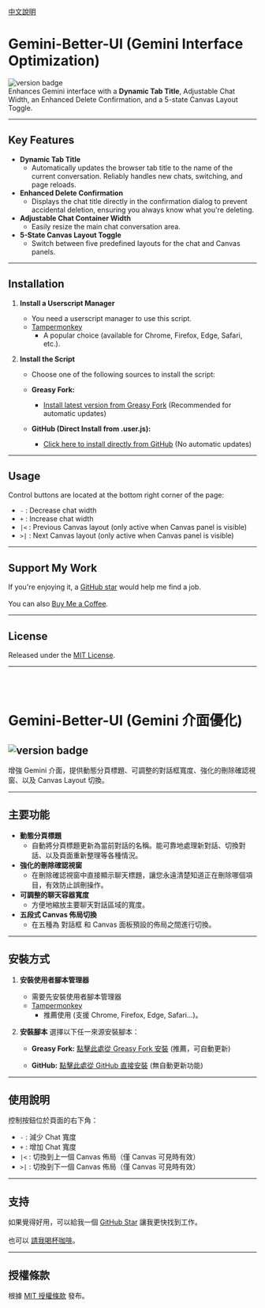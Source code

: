 [中文說明](#chinese-documentation)

# Gemini-Better-UI (Gemini Interface Optimization)
![version badge](https://img.shields.io/greasyfork/v/535508?label=version&color=green)  
Enhances Gemini interface with a **Dynamic Tab Title**, Adjustable Chat Width, an Enhanced Delete Confirmation, and a 5-state Canvas Layout Toggle.

---

## Key Features

* **Dynamic Tab Title**
    -   Automatically updates the browser tab title to the name of the current conversation. Reliably handles new chats, switching, and page reloads.
* **Enhanced Delete Confirmation**
    -   Displays the chat title directly in the confirmation dialog to prevent accidental deletion, ensuring you always know what you're deleting.
* **Adjustable Chat Container Width**
    -   Easily resize the main chat conversation area.
* **5-State Canvas Layout Toggle**
    -   Switch between five predefined layouts for the chat and Canvas panels.

---

## Installation

1.  **Install a Userscript Manager**
    -   You need a userscript manager to use this script.  
    -   [Tampermonkey](https://www.tampermonkey.net/)  
        -   A popular choice (available for Chrome, Firefox, Edge, Safari, etc.).

2.  **Install the Script**
    -   Choose one of the following sources to install the script:

    * **Greasy Fork:**
        * [Install latest version from Greasy Fork](https://greasyfork.org/zh-TW/scripts/535508-gemini-better-ui)
        (Recommended for automatic updates)

    * **GitHub (Direct Install from .user.js):**
        * [Click here to install directly from GitHub](https://github.com/Jonathan881005/Gemini-Better-UI/raw/refs/heads/main/Gemini-Better-UI.user.js)
        (No automatic updates)
    

---

## Usage

Control buttons are located at the bottom right corner of the page:

* `-` : Decrease chat width
* `+` : Increase chat width
* `|<` : Previous Canvas layout (only active when Canvas panel is visible)
* `>|` : Next Canvas layout (only active when Canvas panel is visible)

---

## Support My Work

If you're enjoying it, a [GitHub star](https://github.com/Jonathan881005/Gemini-Better-UI/) would help me find a job.  
<br>
You can also [Buy Me a Coffee](https://ko-fi.com/jonathanlu1005).

---

## License

Released under the [MIT License](https://opensource.org/license/MIT).

---

<br><br>

# Gemini-Better-UI (Gemini 介面優化) <a id="chinese-documentation"></a>
![version badge](https://img.shields.io/greasyfork/v/535508?label=version&color=green)
---
增強 Gemini 介面，提供動態分頁標題、可調整的對話框寬度、強化的刪除確認視窗、以及 Canvas Layout 切換。

---

## 主要功能

* **動態分頁標題**
    -   自動將分頁標題更新為當前對話的名稱。能可靠地處理新對話、切換對話、以及頁面重新整理等各種情況。
* **強化的刪除確認視窗**
    -   在刪除確認視窗中直接顯示聊天標題，讓您永遠清楚知道正在刪除哪個項目，有效防止誤刪操作。
* **可調整的聊天容器寬度**
    -   方便地縮放主要聊天對話區域的寬度。
* **五段式 Canvas 佈局切換**
    -   在五種為 對話框 和 Canvas 面板預設的佈局之間進行切換。

---

## 安裝方式

1.  **安裝使用者腳本管理器**
    -   需要先安裝使用者腳本管理器
    -   [Tampermonkey](https://www.tampermonkey.net/)
        -   推薦使用 (支援 Chrome, Firefox, Edge, Safari...)。

2.  **安裝腳本**
    選擇以下任一來源安裝腳本：

    * **Greasy Fork:** [點擊此處從 Greasy Fork 安裝](https://greasyfork.org/zh-TW/scripts/535508-gemini-better-ui) 
    (推薦，可自動更新)

    * **GitHub:** [點擊此處從 GitHub 直接安裝](https://github.com/Jonathan881005/Gemini-Better-UI/raw/refs/heads/main/Gemini-Better-UI.user.js)
    (無自動更新功能)
---

## 使用說明

控制按鈕位於頁面的右下角：

* `-` : 減少 Chat 寬度
* `+` : 增加 Chat 寬度
* `|<` : 切換到上一個 Canvas 佈局（僅 Canvas 可見時有效）
* `>|` : 切換到下一個 Canvas 佈局（僅 Canvas 可見時有效）

---

## 支持

如果覺得好用，可以給我一個 [GitHub Star](https://github.com/Jonathan881005/Gemini-Better-UI/) 讓我更快找到工作。  
<br>
也可以 [請我喝杯咖啡](https://ko-fi.com/jonathanlu1005)。

---

## 授權條款

根據 [MIT 授權條款](https://opensource.org/license/MIT) 發布。